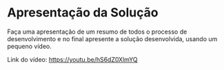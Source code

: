 # Apresentação da Solução

Faça uma apresentação de um resumo de todos o processo de desenvolvimento e no final apresente a solução desenvolvida, usando um pequeno vídeo.

Link do vídeo:
https://youtu.be/hS6dZ0XlmYQ
